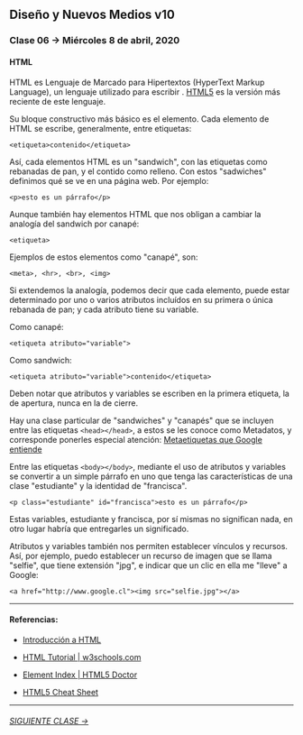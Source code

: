 ## Diseño y Nuevos Medios v10 

### Clase 06 → Miércoles 8 de abril, 2020

#### HTML

HTML es Lenguaje de Marcado para Hipertextos (HyperText Markup Language), un lenguaje utilizado para escribir . [HTML5](https://developer.mozilla.org/es/docs/HTML/HTML5) es la versión más reciente de este lenguaje. 

Su bloque constructivo más básico es el elemento. Cada elemento de HTML se escribe, generalmente, entre etiquetas:

```
<etiqueta>contenido</etiqueta>
```

Así, cada elementos HTML es un "sandwich", con las etiquetas como rebanadas de pan, y el contido como relleno. Con estos "sadwiches" definimos qué se ve en una página web. Por ejemplo:

```
<p>esto es un párrafo</p>
```

Aunque también hay elementos HTML que nos obligan a cambiar la analogía del sandwich por canapé:

```
<etiqueta>
```

Ejemplos de estos elementos como "canapé", son:

```
<meta>, <hr>, <br>, <img> 
```

Si extendemos la analogía, podemos decir que cada elemento, puede estar determinado por uno o varios atributos incluídos en su primera o única rebanada de pan; y cada atributo tiene su variable.

Como canapé:

```
<etiqueta atributo="variable">
```

Como sandwich:

```
<etiqueta atributo="variable">contenido</etiqueta>
```

Deben notar que atributos y variables se escriben en la primera etiqueta, la de apertura, nunca en la de cierre.

Hay una clase particular de "sandwiches" y "canapés" que se incluyen entre las etiquetas `<head></head>`, a estos se les conoce como Metadatos, y corresponde ponerles especial atención: [Metaetiquetas que Google entiende](https://support.google.com/webmasters/answer/79812?hl=es&hlrm=en#)

Entre las etiquetas `<body></body>`, mediante el uso de atributos y variables se convertir a un simple párrafo en uno que tenga las características de una clase "estudiante" y la identidad de "francisca".

```
<p class="estudiante" id="francisca">esto es un párrafo</p>
```

Estas variables, estudiante y francisca, por sí mismas no significan nada, en otro lugar habría que entregarles un significado.

Atributos y variables también nos permiten establecer vínculos y recursos. Así, por ejemplo, puedo establecer un recurso de imagen que se llama "selfie", que tiene extensión "jpg", e indicar que un clic en ella me "lleve" a Google:

```
<a href="http://www.google.cl"><img src="selfie.jpg"></a>
```

- - - - - - 

#### Referencias:

- [Introducción a HTML](https://developer.mozilla.org/es/docs/Learn/HTML/Introduccion_a_HTML)

- [HTML Tutorial | w3schools.com](https://www.w3schools.com/html/default.asp)

- [Element Index | HTML5 Doctor](http://html5doctor.com/element-index/)

- [HTML5 Cheat Sheet](https://websitesetup.org/HTML5-cheat-sheet.pdf)


- - - - - - - 

###### [SIGUIENTE CLASE →](https://github.com/profesorfaco/dno037-2020/tree/gh-pages/clase-07)
